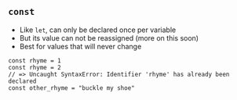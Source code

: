 ## `const`

* Like `let`, can only be declared once per variable
* But its value can not be reassigned (more on this soon)
* Best for values that will never change

```
const rhyme = 1
const rhyme = 2
// => Uncaught SyntaxError: Identifier 'rhyme' has already been declared
const other_rhyme = "buckle my shoe"
```
